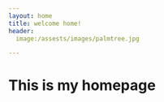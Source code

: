 ```yaml
---
layout: home 
title: welcome home! 
header: 
  image:/assests/images/palmtree.jpg 

---
```


# This is my homepage 
